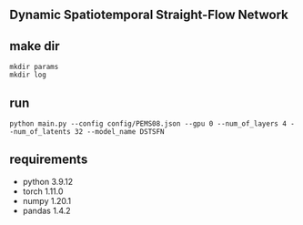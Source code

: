 ## Dynamic Spatiotemporal Straight-Flow Network

## make dir
```
mkdir params
mkdir log
```

## run
```
python main.py --config config/PEMS08.json --gpu 0 --num_of_layers 4 --num_of_latents 32 --model_name DSTSFN
```

## requirements
* python 3.9.12
* torch 1.11.0
* numpy 1.20.1
* pandas 1.4.2